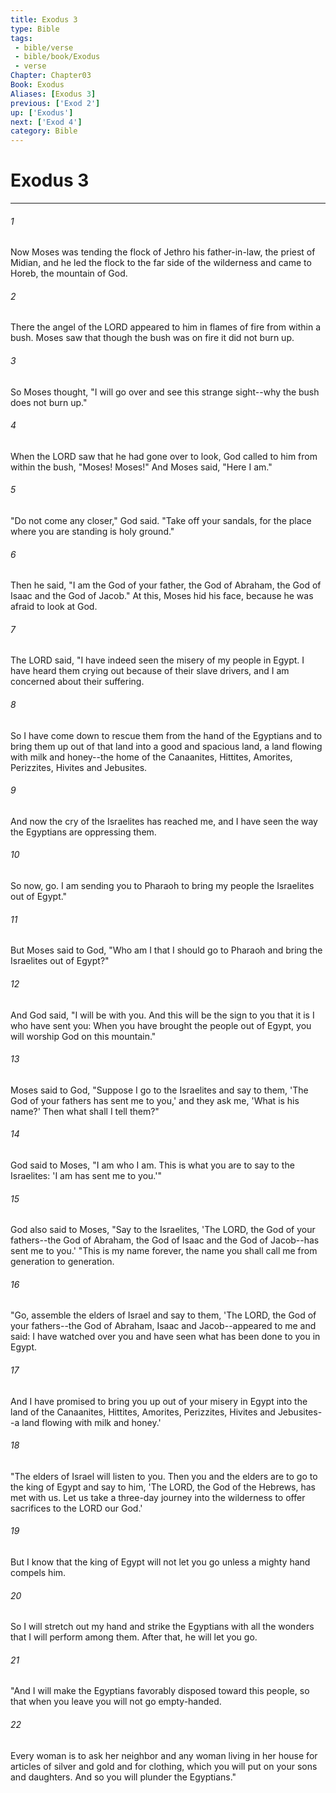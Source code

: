 ```yaml
---
title: Exodus 3
type: Bible
tags:
 - bible/verse
 - bible/book/Exodus
 - verse
Chapter: Chapter03
Book: Exodus
Aliases: [Exodus 3]
previous: ['Exod 2']
up: ['Exodus']
next: ['Exod 4']
category: Bible
---
```

# Exodus 3

***


###### 1 
Now Moses was tending the flock of Jethro his father-in-law, the priest of Midian, and he led the flock to the far side of the wilderness and came to Horeb, the mountain of God. 

###### 2 
There the angel of the LORD appeared to him in flames of fire from within a bush. Moses saw that though the bush was on fire it did not burn up. 

###### 3 
So Moses thought, "I will go over and see this strange sight--why the bush does not burn up." 

###### 4 
When the LORD saw that he had gone over to look, God called to him from within the bush, "Moses! Moses!" And Moses said, "Here I am." 

###### 5 
"Do not come any closer," God said. "Take off your sandals, for the place where you are standing is holy ground." 

###### 6 
Then he said, "I am the God of your father, the God of Abraham, the God of Isaac and the God of Jacob." At this, Moses hid his face, because he was afraid to look at God. 

###### 7 
The LORD said, "I have indeed seen the misery of my people in Egypt. I have heard them crying out because of their slave drivers, and I am concerned about their suffering. 

###### 8 
So I have come down to rescue them from the hand of the Egyptians and to bring them up out of that land into a good and spacious land, a land flowing with milk and honey--the home of the Canaanites, Hittites, Amorites, Perizzites, Hivites and Jebusites. 

###### 9 
And now the cry of the Israelites has reached me, and I have seen the way the Egyptians are oppressing them. 

###### 10 
So now, go. I am sending you to Pharaoh to bring my people the Israelites out of Egypt." 

###### 11 
But Moses said to God, "Who am I that I should go to Pharaoh and bring the Israelites out of Egypt?" 

###### 12 
And God said, "I will be with you. And this will be the sign to you that it is I who have sent you: When you have brought the people out of Egypt, you will worship God on this mountain." 

###### 13 
Moses said to God, "Suppose I go to the Israelites and say to them, 'The God of your fathers has sent me to you,' and they ask me, 'What is his name?' Then what shall I tell them?" 

###### 14 
God said to Moses, "I am who I am. This is what you are to say to the Israelites: 'I am has sent me to you.'" 

###### 15 
God also said to Moses, "Say to the Israelites, 'The LORD, the God of your fathers--the God of Abraham, the God of Isaac and the God of Jacob--has sent me to you.' "This is my name forever, the name you shall call me from generation to generation. 

###### 16 
"Go, assemble the elders of Israel and say to them, 'The LORD, the God of your fathers--the God of Abraham, Isaac and Jacob--appeared to me and said: I have watched over you and have seen what has been done to you in Egypt. 

###### 17 
And I have promised to bring you up out of your misery in Egypt into the land of the Canaanites, Hittites, Amorites, Perizzites, Hivites and Jebusites--a land flowing with milk and honey.' 

###### 18 
"The elders of Israel will listen to you. Then you and the elders are to go to the king of Egypt and say to him, 'The LORD, the God of the Hebrews, has met with us. Let us take a three-day journey into the wilderness to offer sacrifices to the LORD our God.' 

###### 19 
But I know that the king of Egypt will not let you go unless a mighty hand compels him. 

###### 20 
So I will stretch out my hand and strike the Egyptians with all the wonders that I will perform among them. After that, he will let you go. 

###### 21 
"And I will make the Egyptians favorably disposed toward this people, so that when you leave you will not go empty-handed. 

###### 22 
Every woman is to ask her neighbor and any woman living in her house for articles of silver and gold and for clothing, which you will put on your sons and daughters. And so you will plunder the Egyptians." 
